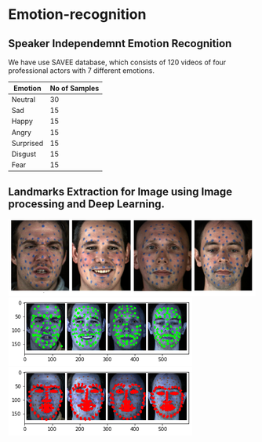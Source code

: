 # Emotion-recognition

## Speaker Independemnt Emotion Recognition

We have use SAVEE database, which consists of 120 videos of four professional actors with 7 different emotions. 

Emotion       | No of Samples
------------- | -------------
Neutral       |      30
Sad           |      15
Happy         |      15
Angry         |      15
Surprised     |      15
Disgust       |      15
Fear          |      15

Landmarks Extraction for Image using Image processing and Deep Learning.
-------------------------------------------------------------------------------------------------------------------------------
![alt text](images/DataRec.png)
![alt text](images/bluemarks.png)
![alt text](images/landmarks.png)




